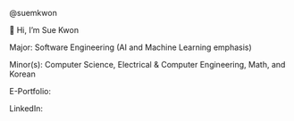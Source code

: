 @suemkwon

👋 Hi, I’m Sue Kwon 

Major: Software Engineering (AI and Machine Learning emphasis)

Minor(s): Computer Science, Electrical & Computer Engineering, Math, and Korean

E-Portfolio:

LinkedIn:

